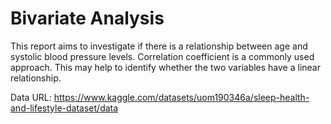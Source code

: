 # Bivariate Analysis

This report aims to investigate if there is a relationship between age and systolic blood pressure 
levels. Correlation coefficient is a commonly used approach. This may help to identify whether 
the two variables have a linear relationship.

Data URL: https://www.kaggle.com/datasets/uom190346a/sleep-health-and-lifestyle-dataset/data



